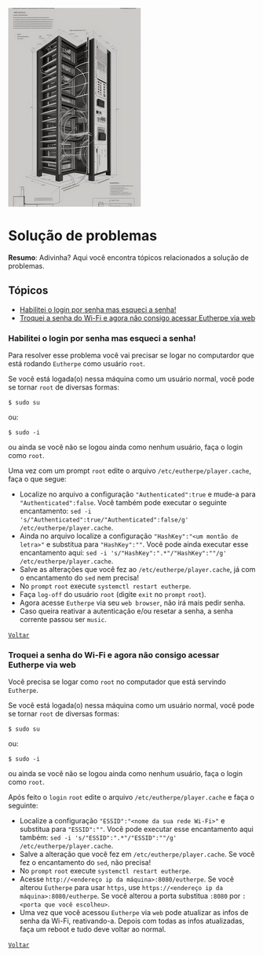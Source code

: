 ![troubleshooting-glyph](figures/troubleshooting-glyph.png)
# Solução de problemas

**Resumo**: Adivinha? Aqui você encontra tópicos relacionados a solução de problemas.

## Tópicos

- [Habilitei o login por senha mas esqueci a senha!](#habilitei-o-login-por-senha-mas-esqueci-a-senha)
- [Troquei a senha do Wi-Fi e agora não consigo acessar Eutherpe via web](#troquei-a-senha-do-wi-fi-e-agora-não-consigo-acessar-eutherpe-via-web)

### Habilitei o login por senha mas esqueci a senha!

Para resolver esse problema você vai precisar se logar no computardor que está rodando `Eutherpe`
como usuário `root`.

Se você está logada(o) nessa máquina como um usuário normal, você pode se tornar `root` de diversas
formas:

```
$ sudo su
```

ou:

```
$ sudo -i
```

ou ainda se você não se logou ainda como nenhum usuário, faça o login como `root`.

Uma vez com um prompt `root` edite o arquivo `/etc/eutherpe/player.cache`, faça o que segue:

- Localize no arquivo a configuração `"Authenticated":true` e mude-a para `"Authenticated":false`.
  Você também pode executar o seguinte encantamento: `sed -i 's/"Authenticated":true/"Authenticated":false/g' /etc/eutherpe/player.cache`.
- Ainda no arquivo localize a configuração `"HashKey":"<um montão de letra>"` e substitua para
`"HashKey":""`. Você pode ainda executar esse encantamento aqui: `sed -i 's/"HashKey":".*"/"HashKey":""/g' /etc/eutherpe/player.cache`.
- Salve as alterações que você fez ao `/etc/eutherpe/player.cache`, já com o encantamento do `sed` nem precisa!
- No `prompt` `root` execute `systemctl restart eutherpe`.
- Faça `log-off` do usuário `root` (digite `exit` no `prompt` `root`).
- Agora acesse `Eutherpe` via seu `web browser`, não irá mais pedir senha.
- Caso queira reativar a autenticação e/ou resetar a senha, a senha corrente passou ser `music`.

[`Voltar`](#tópicos)

### Troquei a senha do Wi-Fi e agora não consigo acessar Eutherpe via web

Você precisa se logar como `root` no computador que está servindo `Eutherpe`.

Se você está logada(o) nessa máquina como um usuário normal, você pode se tornar `root` de diversas
formas:

```
$ sudo su
```

ou:

```
$ sudo -i
```

ou ainda se você não se logou ainda como nenhum usuário, faça o login como `root`.

Após feito o `login` `root` edite o arquivo `/etc/eutherpe/player.cache` e faça o seguinte:

- Localize a configuração `"ESSID":"<nome da sua rede Wi-Fi>"` e substitua para `"ESSID":""`.
  Você pode executar esse encantamento aqui também: `sed -i 's/"ESSID":".*"/"ESSID":""/g' /etc/eutherpe/player.cache`.
- Salve a alteração que você fez em `/etc/eutherpe/player.cache`.
  Se você fez o encantamento do `sed`, não precisa!
- No `prompt` `root` execute `systemctl restart eutherpe`.
- Acesse `http://<endereço ip da máquina>:8080/eutherpe`. Se você alterou `Eutherpe`
para usar `https`, use `https://<endereço ip da máquina>:8080/eutherpe`. Se você alterou
a porta substitua `:8080` por `:<porta que você escolheu>`.
- Uma vez que você acessou `Eutherpe` via `web` pode atualizar as infos de senha da Wi-Fi,
reativando-a. Depois com todas as infos atualizadas, faça um reboot e tudo deve voltar ao normal.

[`Voltar`](#tópicos)
